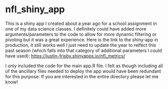# nfl_shiny_app
This is a shiny app I created about a year ago for a school assignment in one of my data science classes. I definitely could have added more arguments/parameters to the code to allow for more dynamic filtering or pivoting but it was a great experience. Here is the link to the shiny-app in production, it still works well I just need to update the year to relfect this past season (which falls into that category of additional parameters I could have used): https://justin-frisby.shinyapps.io/nfl_metrics/

I only included the code for the main app.R file. I felt as though including all of the ancillary files needed to deploy the app would have been redundant for this purpose. If you are interested in the entire directory please let me know!
